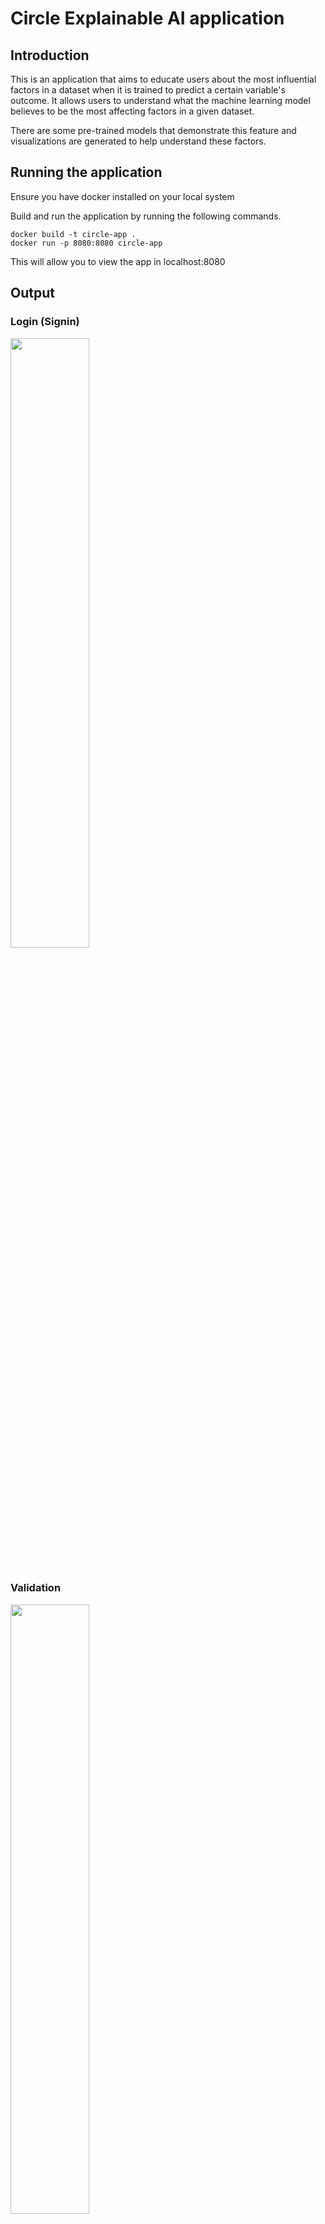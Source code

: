 # Circle Explainable AI application

## Introduction

This is an application that aims to educate users about the most influential factors in a dataset when it is trained to predict a certain variable's outcome. 
It allows users to understand what the machine learning model believes to be the most affecting factors in a given dataset.

There are some pre-trained models that demonstrate this feature and visualizations are generated to help understand these factors.

## Running the application

Ensure you have docker installed on your local system

Build and run the application by running the following commands.

```
docker build -t circle-app .
docker run -p 8080:8080 circle-app
```

This will allow you to view the app in localhost:8080

## Output
### Login (Signin)
<img src='https://github.com/JafirDon/login-and-registration-system-using-flask-mongodb/blob/main/static/images/output1.JPG' width="50%" ></img> <br><br>
### Validation
<img src='https://github.com/JafirDon/login-and-registration-system-using-flask-mongodb/blob/main/static/images/output2.JPG' width="50%" ></img> <br><br>
### Registration (Signup)
<img src='https://github.com/JafirDon/login-and-registration-system-using-flask-mongodb/blob/main/static/images/output3.JPG' width="50%" ></img> <br><br>


## License
MIT License
<br>
<br>

### Thank you
